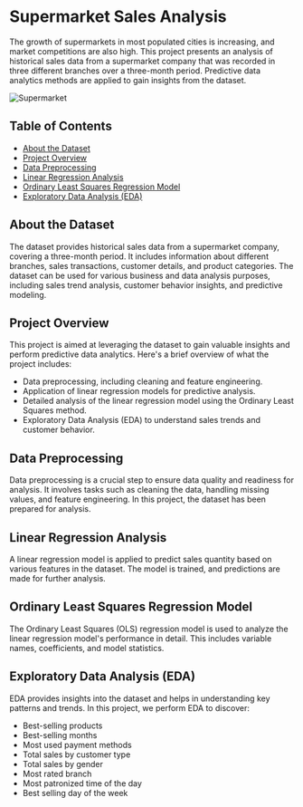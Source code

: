 # Supermarket Sales Analysis

The growth of supermarkets in most populated cities is increasing, and market competitions are also high. This project presents an analysis of historical sales data from a supermarket company that was recorded in three different branches over a three-month period. Predictive data analytics methods are applied to gain insights from the dataset.

![Supermarket](insert_image_url_here)

## Table of Contents

- [About the Dataset](#about-the-dataset)
- [Project Overview](#project-overview)
- [Data Preprocessing](#data-preprocessing)
- [Linear Regression Analysis](#linear-regression-analysis)
- [Ordinary Least Squares Regression Model](#ordinary-least-squares-regression-model)
- [Exploratory Data Analysis (EDA)](#exploratory-data-analysis-eda)

## About the Dataset

The dataset provides historical sales data from a supermarket company, covering a three-month period. It includes information about different branches, sales transactions, customer details, and product categories. The dataset can be used for various business and data analysis purposes, including sales trend analysis, customer behavior insights, and predictive modeling.

## Project Overview

This project is aimed at leveraging the dataset to gain valuable insights and perform predictive data analytics. Here's a brief overview of what the project includes:

- Data preprocessing, including cleaning and feature engineering.
- Application of linear regression models for predictive analysis.
- Detailed analysis of the linear regression model using the Ordinary Least Squares method.
- Exploratory Data Analysis (EDA) to understand sales trends and customer behavior.

## Data Preprocessing

Data preprocessing is a crucial step to ensure data quality and readiness for analysis. It involves tasks such as cleaning the data, handling missing values, and feature engineering. In this project, the dataset has been prepared for analysis.

## Linear Regression Analysis

A linear regression model is applied to predict sales quantity based on various features in the dataset. The model is trained, and predictions are made for further analysis.

## Ordinary Least Squares Regression Model

The Ordinary Least Squares (OLS) regression model is used to analyze the linear regression model's performance in detail. This includes variable names, coefficients, and model statistics.

## Exploratory Data Analysis (EDA)

EDA provides insights into the dataset and helps in understanding key patterns and trends. In this project, we perform EDA to discover:

- Best-selling products
- Best-selling months
- Most used payment methods
- Total sales by customer type
- Total sales by gender
- Most rated branch
- Most patronized time of the day
- Best selling day of the week
